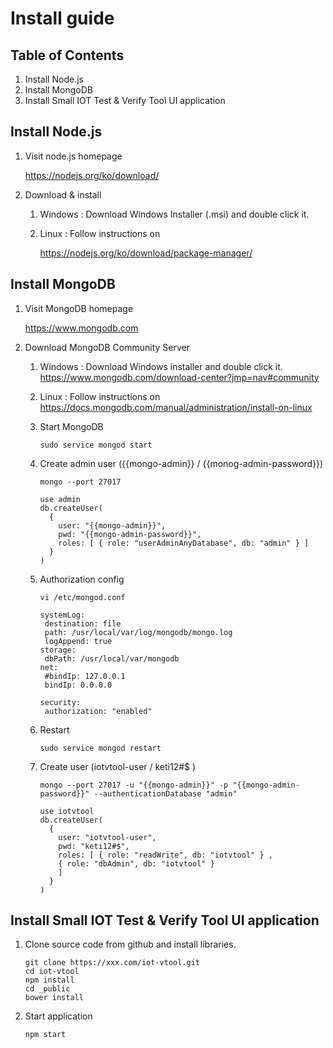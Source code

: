 Install guide
=============

## Table of Contents
1. Install Node.js
2. Install MongoDB
3. Install Small IOT Test & Verify Tool UI application 


## Install Node.js

1. Visit node.js homepage

   https://nodejs.org/ko/download/ 
    
1. Download & install
   1. Windows : Download Windows Installer (.msi) and double click it.
   1. Linux : Follow instructions on 
      
      https://nodejs.org/ko/download/package-manager/




## Install MongoDB

1. Visit MongoDB homepage

   https://www.mongodb.com

2. Download MongoDB Community Server

   1. Windows : Download Windows installer and double click it.
      https://www.mongodb.com/download-center?jmp=nav#community

   2. Linux : Follow instructions on 
      https://docs.mongodb.com/manual/administration/install-on-linux 

   3. Start MongoDB
   
      ```
      sudo service mongod start 
      ```

   5. Create admin user  ({{mongo-admin}}  / {{monog-admin-password}})

      ```   
      mongo --port 27017
      ```

      ```
      use admin
      db.createUser(
        {
          user: "{{mongo-admin}}",
          pwd: "{{mongo-admin-password}}",
          roles: [ { role: "userAdminAnyDatabase", db: "admin" } ]
        }
      )
      ```

   3. Authorization config
   
      ```
      vi /etc/mongod.conf
      ```

      ```
      systemLog:
       destination: file
       path: /usr/local/var/log/mongodb/mongo.log
       logAppend: true
      storage:
       dbPath: /usr/local/var/mongodb
      net:
       #bindIp: 127.0.0.1
       bindIp: 0.0.0.0
      
      security:
       authorization: "enabled"
      ```

   3. Restart

      ```
      sudo service mongod restart 
      ```

   4. Create user (iotvtool-user / keti12#$ )
      
      ```
      mongo --port 27017 -u "{{mongo-admin}}" -p "{{mongo-admin-password}}" --authenticationDatabase "admin"
      ```

      ```
      use iotvtool
      db.createUser(
        {
          user: "iotvtool-user",
          pwd: "keti12#$",
          roles: [ { role: "readWrite", db: "iotvtool" } ,
          { role: "dbAdmin", db: "iotvtool" } 
          ]
        }
      )
      ```

## Install Small IOT Test & Verify Tool UI application

1. Clone source code from github and install libraries.

   ```
   git clone https://xxx.com/iot-vtool.git
   cd iot-vtool
   npm install
   cd _public
   bower install
   ```
   
1. Start application

   ```
   npm start
   ```
